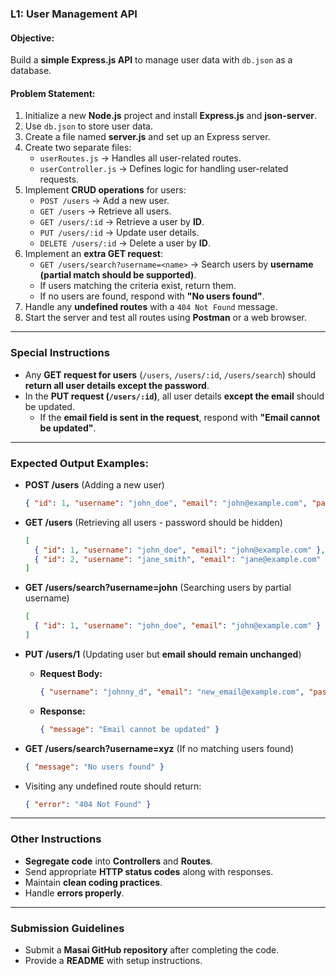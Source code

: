 ### **L1: User Management API**  

#### **Objective:**  
Build a **simple Express.js API** to manage user data with `db.json` as a database.

#### **Problem Statement:**  

1. Initialize a new **Node.js** project and install **Express.js** and **json-server**.  
2. Use `db.json` to store user data.  
3. Create a file named **server.js** and set up an Express server.  
4. Create two separate files:  
   - `userRoutes.js` → Handles all user-related routes.  
   - `userController.js` → Defines logic for handling user-related requests.  
5. Implement **CRUD operations** for users:  
   - `POST /users` → Add a new user.  
   - `GET /users` → Retrieve all users.  
   - `GET /users/:id` → Retrieve a user by **ID**.  
   - `PUT /users/:id` → Update user details.  
   - `DELETE /users/:id` → Delete a user by **ID**.  
6. Implement an **extra GET request**:  
   - `GET /users/search?username=<name>` → Search users by **username (partial match should be supported)**.  
   - If users matching the criteria exist, return them.  
   - If no users are found, respond with **"No users found"**.  
7. Handle any **undefined routes** with a `404 Not Found` message.  
8. Start the server and test all routes using **Postman** or a web browser.

---

### **Special Instructions**
- Any **GET request for users** (`/users`, `/users/:id`, `/users/search`) should **return all user details except the password**.  
- In the **PUT request (`/users/:id`)**, all user details **except the email** should be updated.  
  - If the **email field is sent in the request**, respond with **"Email cannot be updated"**.  

---

### **Expected Output Examples:**  

- **POST /users** (Adding a new user)  
  ```json
  { "id": 1, "username": "john_doe", "email": "john@example.com", "password": "secure123" }
  ```  

- **GET /users** (Retrieving all users - password should be hidden)  
  ```json
  [
    { "id": 1, "username": "john_doe", "email": "john@example.com" },
    { "id": 2, "username": "jane_smith", "email": "jane@example.com" }
  ]
  ```  

- **GET /users/search?username=john** (Searching users by partial username)  
  ```json
  [
    { "id": 1, "username": "john_doe", "email": "john@example.com" }
  ]
  ```  

- **PUT /users/1** (Updating user but **email should remain unchanged**)  
  - **Request Body:**  
    ```json
    { "username": "johnny_d", "email": "new_email@example.com", "password": "newpass123" }
    ```  
  - **Response:**  
    ```json
    { "message": "Email cannot be updated" }
    ```  

- **GET /users/search?username=xyz** (If no matching users found)  
  ```json
  { "message": "No users found" }
  ```  

- Visiting any undefined route should return:  
  ```json
  { "error": "404 Not Found" }
  ```

---

### **Other Instructions**  
- **Segregate code** into **Controllers** and **Routes**.  
- Send appropriate **HTTP status codes** along with responses.  
- Maintain **clean coding practices**.  
- Handle **errors properly**.

---

### **Submission Guidelines**  
- Submit a **Masai GitHub repository** after completing the code.  
- Provide a **README** with setup instructions.